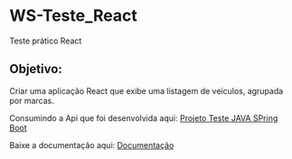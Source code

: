 # WS-Teste_React
Teste prático React

## Objetivo:
  Criar uma aplicação React que exibe uma listagem de veículos, agrupada por marcas. 
  
  Consumindo a Api que foi desenvolvida aqui: [Projeto Teste JAVA SPring Boot](https://github.com/thiagovodmr/WS-teste_Java_SpringBoot_SpringDataJPA)  
  
  Baixe a documentação aqui: [Documentação](https://github.com/thiagovodmr/WS-Teste_React/tree/main/Documentacao)
